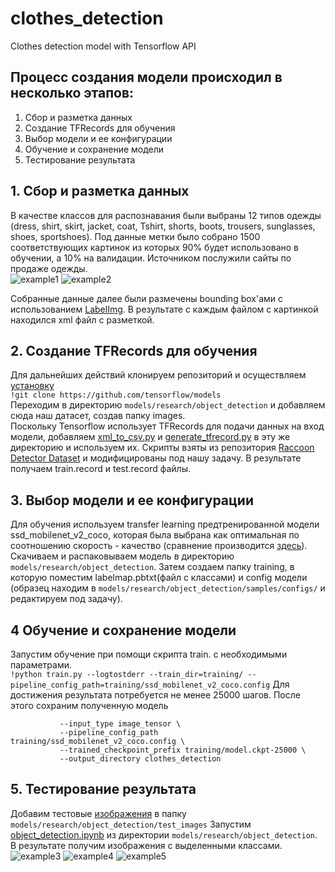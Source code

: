 # clothes_detection
Clothes detection model with Tensorflow API

## Процесс создания модели происходил в несколько этапов:
1. Сбор и разметка данных
2. Создание TFRecords для обучения
3. Выбор модели и ее конфигурации
4. Обучение и сохранение модели
5. Тестирование результата


## 1. Сбор и разметка данных

В качестве классов для распознавания были выбраны 12 типов одежды (dress, shirt, skirt, jacket, coat, Tshirt, shorts, boots, trousers, sunglasses, shoes, sportshoes). Под данные метки было собрано 1500 соответствующих картинок из которых 90% будет использовано в обучении, а 10% на валидации. Источником послужили сайты по продаже одежды.  
  ![example1](https://github.com/aplusk23/clothes_detection/blob/master/images/image1.jpg)
  ![example2](https://github.com/aplusk23/clothes_detection/blob/master/images/image4.jpg)

Собранные данные далее были размечены bounding box'ами с использованием [LabelImg](https://github.com/tzutalin/labelImg). В результате с каждым файлом с картинкой находился xml файл с разметкой.

## 2. Создание TFRecords для обучения

Для дальнейших действий клонируем репозиторий и осуществляем 
[установку](https://github.com/tensorflow/models/blob/master/research/object_detection/g3doc/installation.md)  
```!git clone https://github.com/tensorflow/models```   
Переходим в директорию ```models/research/object_detection``` и добавляем сюда наш датасет, создав папку images.  
Поскольку Tensorflow использует TFRecords для подачи данных на вход модели, добавляем  [xml_to_csv.py](https://github.com/aplusk23/clothes_detection/blob/master/xml_to_csv.py) и [generate_tfrecord.py](https://github.com/aplusk23/clothes_detection/blob/master/generate_tfrecord.py) в эту же директорию и используем их. Скрипты взяты из репозитория [Raccoon Detector Dataset](https://github.com/datitran/raccoon_dataset) и модифицированы под нашу задачу. В результате получаем train.record и test.record файлы.

## 3. Выбор модели и ее конфигурации

Для обучения используем transfer learning предтренированной модели ssd_mobilenet_v2_coco, которая была выбрана как оптимальная по соотношению скорость - качество (сравнение производится [здесь](https://github.com/tensorflow/models/blob/master/research/object_detection/g3doc/detection_model_zoo.md)).
Скачиваем и распаковываем модель в директорию ```models/research/object_detection```. Затем создаем папку training, в которую поместим labelmap.pbtxt(файл с классами) и config модели (образец находим  в ```models/research/object_detection/samples/configs/``` и редактируем под задачу).

## 4 Обучение и сохранение модели

Запустим обучение при помощи скрипта train. с необходимыми параметрами.  
```!python train.py --logtostderr --train_dir=training/ --pipeline_config_path=training/ssd_mobilenet_v2_coco.config```
Для достижения результата потребуется не менее 25000 шагов.
После этого сохраним полученную модель  
```!python export_inference_graph.py 
           --input_type image_tensor \
           --pipeline_config_path training/ssd_mobilenet_v2_coco.config \
           --trained_checkpoint_prefix training/model.ckpt-25000 \
           --output_directory clothes_detection  
```         
 
## 5. Тестирование результата           

Добавим тестовые [изображения](https://github.com/aplusk23/clothes_detection/tree/master/test_images) в папку ```models/research/object_detection/test_images```
Запустим [object_detection.ipynb](https://github.com/aplusk23/clothes_detection/blob/master/object_detection.ipynb) из директории ```models/research/object_detection```. В результате получим изображения с выделенными классами.  
![example3](https://github.com/aplusk23/clothes_detection/blob/master/example/image3.jpg)
![example4](https://github.com/aplusk23/clothes_detection/blob/master/example/image4.jpg)
![example5](https://github.com/aplusk23/clothes_detection/blob/master/example/image5.jpg)
